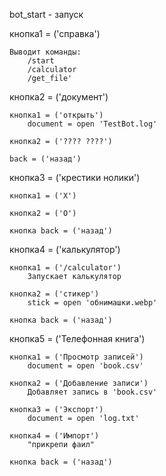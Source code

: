 bot_start - запуск



кнопка1 = ('справка')

    Выводит команды:
        /start
        /calculator
        /get_file'

кнопка2 = ('документ')

    кнопка1 = ('открыть')
        document = open 'TestBot.log'

    кнопка2 = ('???? ????')

    back = ('назад') 

кнопка3 = ('крестики нолики')

    кнопка1 = ('X')

    кнопка2 = ('O')

    кнопка back = ('назад')

кнопка4 = ('калькулятор')

    кнопка1 = ('/calculator')
        Запускает калькулятор

    кнопка2 = ('стикер')
        stick = open 'обнимашки.webp'

    кнопка back = ('назад')


кнопка5 = ('Телефонная книга')

    кнопка1 = ('Просмотр записей')
        document = open 'book.csv'

    кнопка2 = ('Добавление записи')
        Добавляет запись в 'book.csv' 

    кнопка3 = ('Экспорт')
        document = open 'log.txt'

    кнопка4 = ('Импорт')
        "прикрепи фаил"

    кнопка back = ('назад')  
